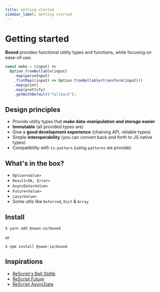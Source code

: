 ```yaml
---
title: Getting started
sidebar_label: Getting started
---
```


# Getting started

**Boxed** provides functional utility types and functions, while focusing on ease-of-use.

```ts
const make = (input) =>
  Option.fromNullable(input)
    .map(parseInput)
    .flatMap((input) => Option.fromNullable(transform(input)))
    .map(print)
    .map(prettify)
    .getWithDefault("fallback");
```

## Design principles

- Provide utility types that **make data-manipulation and storage easier**
- **Immutable** (all provided types are)
- Give a **good development experience** (chaining API, reliable types)
- Simple **interoperability** (you can convert back and forth to JS native types)
- Compatibility with `ts-pattern` (using `patterns` we provide).

## What's in the box?

- `Option<Value>`
- `Result<Ok, Error>`
- `AsyncData<Value>`
- `Future<Value>`
- `Lazy<Value>`
- Some utils like `Deferred`, `Dict` & `Array`

## Install

```console
$ yarn add @swan-io/boxed
```

or

```console
$ npm install @swan-io/boxed
```

## Inspirations

- [ReScript's Belt Stdlib](https://rescript-lang.org/docs/manual/latest/api/belt)
- [ReScript Future](https://github.com/bloodyowl/rescript-future)
- [ReScript AsyncData](https://github.com/bloodyowl/rescript-asyncdata)
